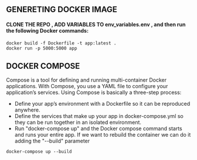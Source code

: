 ## GENERETING DOCKER IMAGE
#### CLONE THE REPO , ADD VARIABLES TO env_variables.env , and then run the following Docker commands:

```console
docker build -f Dockerfile -t app:latest .
docker run -p 5000:5000 app
```

## DOCKER COMPOSE
Compose is a tool for defining and running multi-container Docker applications. With Compose, you use a YAML file to configure your application’s services.
Using Compose is basically a three-step process:
- Define your app’s environment with a Dockerfile so it can be reproduced anywhere.
- Define the services that make up your app in docker-compose.yml so they can be run together in an isolated environment.
- Run "docker-compose up" and the Docker compose command starts and runs your entire app.
If we want to rebuild the container we can do it adding the "--build" parameter

```console
docker-compose up --build
```
